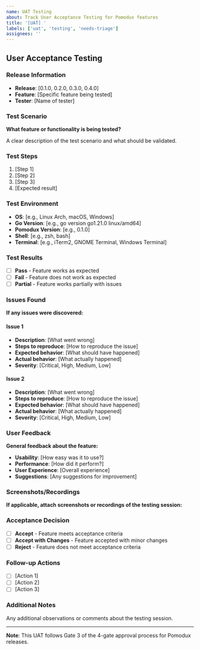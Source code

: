 ```yaml
---
name: UAT Testing
about: Track User Acceptance Testing for Pomodux features
title: '[UAT] '
labels: ['uat', 'testing', 'needs-triage']
assignees: ''
---
```


## User Acceptance Testing

### Release Information
- **Release**: [0.1.0, 0.2.0, 0.3.0, 0.4.0]
- **Feature**: [Specific feature being tested]
- **Tester**: [Name of tester]

### Test Scenario
**What feature or functionality is being tested?**

A clear description of the test scenario and what should be validated.

### Test Steps
1. [Step 1]
2. [Step 2]
3. [Step 3]
4. [Expected result]

### Test Environment
- **OS**: [e.g., Linux Arch, macOS, Windows]
- **Go Version**: [e.g., go version go1.21.0 linux/amd64]
- **Pomodux Version**: [e.g., 0.1.0]
- **Shell**: [e.g., zsh, bash]
- **Terminal**: [e.g., iTerm2, GNOME Terminal, Windows Terminal]

### Test Results
- [ ] **Pass** - Feature works as expected
- [ ] **Fail** - Feature does not work as expected
- [ ] **Partial** - Feature works partially with issues

### Issues Found
**If any issues were discovered:**

#### Issue 1
- **Description**: [What went wrong]
- **Steps to reproduce**: [How to reproduce the issue]
- **Expected behavior**: [What should have happened]
- **Actual behavior**: [What actually happened]
- **Severity**: [Critical, High, Medium, Low]

#### Issue 2
- **Description**: [What went wrong]
- **Steps to reproduce**: [How to reproduce the issue]
- **Expected behavior**: [What should have happened]
- **Actual behavior**: [What actually happened]
- **Severity**: [Critical, High, Medium, Low]

### User Feedback
**General feedback about the feature:**

- **Usability**: [How easy was it to use?]
- **Performance**: [How did it perform?]
- **User Experience**: [Overall experience]
- **Suggestions**: [Any suggestions for improvement]

### Screenshots/Recordings
**If applicable, attach screenshots or recordings of the testing session:**

### Acceptance Decision
- [ ] **Accept** - Feature meets acceptance criteria
- [ ] **Accept with Changes** - Feature accepted with minor changes
- [ ] **Reject** - Feature does not meet acceptance criteria

### Follow-up Actions
- [ ] [Action 1]
- [ ] [Action 2]
- [ ] [Action 3]

### Additional Notes
Any additional observations or comments about the testing session.

---

**Note**: This UAT follows Gate 3 of the 4-gate approval process for Pomodux releases. 